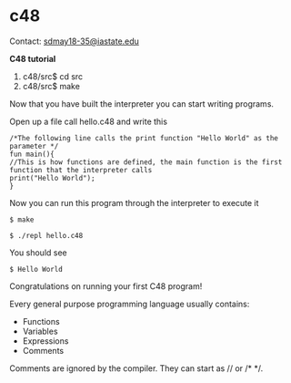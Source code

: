# c48
Contact: sdmay18-35@iastate.edu

**C48 tutorial**

1. c48/src$ cd src
2. c48/src$ make

Now that you have built the interpreter you can start writing programs.

Open up a file call hello.c48 and write this

```
/*The following line calls the print function "Hello World" as the parameter */
fun main(){
//This is how functions are defined, the main function is the first function that the interpreter calls
print("Hello World");
}
```

Now you can run this program through the interpreter to execute it

```
$ make

$ ./repl hello.c48
```

You should see
```
$ Hello World

```

Congratulations on running your first C48 program!

Every general purpose programming language usually contains:

- Functions
- Variables
- Expressions
- Comments

Comments are ignored by the compiler. They can start as // or /* */.





